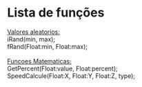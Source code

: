 # Lista de funções
<a href="https://github.com/Device-Black/Codigos-Uteis/blob/DeviceBlack/random_values.pwn">Valores aleatorios:</a>
<br>
iRand(min, max);
<br>
fRand(Float:min, Float:max);
<br>
<br>
<a href="https://github.com/Device-Black/Codigos-Uteis/blob/DeviceBlack/math_functions.pwn">Funcoes Matematicas:</a>
<br>
GetPercent(Float:value, Float:percent);
<br>
SpeedCalcule(Float:X, Float:Y, Float:Z, type);
